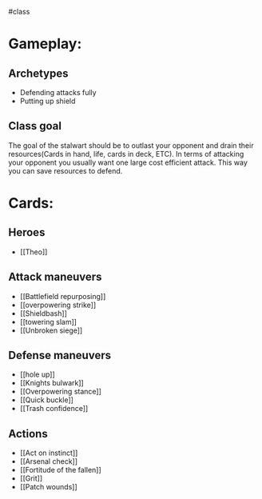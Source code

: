 #class
# Gameplay:
## Archetypes
- Defending attacks fully
- Putting up shield
## Class goal
The goal of the stalwart should be to outlast your opponent and drain their resources(Cards in hand, life, cards in deck, ETC). In terms of attacking your opponent you usually want one large cost efficient attack. This way you can save resources to defend.
# Cards:
## Heroes
- [[Theo]]
## Attack maneuvers
- [[Battlefield repurposing]]
- [[overpowering strike]]
- [[Shieldbash]]
- [[towering slam]]
- [[Unbroken siege]]
## Defense maneuvers
- [[hole up]]
- [[Knights bulwark]]
- [[Overpowering stance]]
- [[Quick buckle]]
- [[Trash confidence]]
## Actions
- [[Act on instinct]]
- [[Arsenal check]]
- [[Fortitude of the fallen]]
- [[Grit]]
- [[Patch wounds]]
